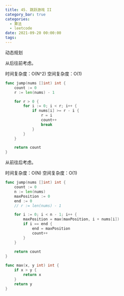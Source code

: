 ```yaml
---
title: 45. 跳跃游戏 II
category_bar: true
categories:
  - 算法
  - leetcode
date: 2021-09-20 00:00:00
tags:
---
```


动态规划

从后往前考虑。

时间复杂度：O(N^2)
空间复杂度：O(1)
<!-- more -->
```Go
func jump(nums []int) int {
    count := 0
    r := len(nums) - 1

    for r > 0 {
        for i := 0; i < r; i++ {
            if nums[i] >= r - i {
                r = i
                count++
                break
            }
        }
    }

    return count
}
```

从前往后考虑。

时间复杂度：O(N)
空间复杂度：O(1)
<!-- more -->
```Go
func jump(nums []int) int {
    count := 0
    n := len(nums)
    maxPosition := 0
    end := 0
    // r := len(nums) - 1

	for i := 0; i < n - 1; i++ {
		maxPosition = max(maxPosition, i + nums[i])
		if i == end {
			end = maxPosition
			count++
		}
	}
    
    return count
}

func max(x, y int) int {
    if x > y {
        return x
    }
    return y
}
```
